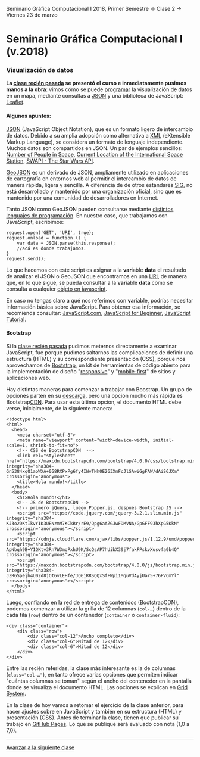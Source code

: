 Seminario Gráfica Computacional I 2018, Primer Semestre → Clase 2 → Viernes 23 de marzo

# Seminario Gráfica Computacional I (v.2018)
### Visualización de datos

**La [clase recién pasada](https://github.com/profesorfaco/dgp502_1/) se presentó el curso e inmediatamente pusimos manos a la obra**: vimos cómo se puede [programar](https://developer.mozilla.org/es/docs/Learn/Getting_started_with_the_web/JavaScript_basics) la visualización de datos en un mapa, mediante consultas a [JSON](https://www.json.org/json-es.html) y una biblioteca de JavaScript: [Leaflet](http://leafletjs.com/).

#### Algunos apuntes:

[JSON](https://www.json.org/json-es.html) (JavaScript Object Notation), que es un formato ligero de intercambio de datos. Debido a su amplia adopción como alternativa a [XML](https://es.wikipedia.org/wiki/Extensible_Markup_Language) (eXtensible Markup Language), se considera un formato de lenguaje independiente. Muchos datos son compartidos en JSON. Un par de ejemplos sencillos: [Number of People in Space](http://api.open-notify.org/astros.json), [Current Location of the International Space Station](http://api.open-notify.org/iss-now.json), [SWAPI - The Star Wars API](https://swapi.co/api/people/1/?format=json).

[GeoJSON](http://geojson.org/) es un derivado de JSON, ampliamente utilizado en aplicaciones de cartografía en entornos web al permitir el intercambio de datos de manera rápida, ligera y sencilla. A diferencia de de otros estándares [SIG](https://es.wikipedia.org/wiki/Sistema_de_informaci%C3%B3n_geogr%C3%A1fica), no está desarrollado y mantenido por una organización oficial, sino que es mantenido por una comunidad de desarrolladores en Internet.

Tanto JSON como GeoJSON pueden consultarse mediante [distintos lenguajes de programación](https://www.taniarascia.com/how-to-use-json-data-with-php-or-javascript/). En nuestro caso, que trabajamos con JavaScript,  escribimos:

```var request = new XMLHttpRequest();
request.open('GET', 'URI', true);
request.onload = function () {
	var data = JSON.parse(this.response);
	//acá es donde trabajamos.
}
request.send();
```

Lo que hacemos con este script es asignar a la **var**iable **data** el resultado de analizar el JSON o GeoJSON que encontramos en una [URI](https://es.wikipedia.org/wiki/Identificador_de_recursos_uniforme), de manera que, en lo que sigue, se pueda consultar a la **var**iable **data** como se consulta a cualquier [objeto en javascript](https://www.w3schools.com/js/js_objects.asp).

En caso no tengas claro a qué nos referimos con **var**iable, podrías necesitar información básica sobre JavaScript. Para obtener esa información, se recomienda consultar: [JavaScript.com](https://www.javascript.com/learn/javascript/strings), [JavaScript for Beginner](http://xahlee.info/js/js_basics_index.html), [JavaScript Tutorial](https://www.w3schools.com/js/).

#### Bootstrap

Si la [clase recién pasada](https://github.com/profesorfaco/dgp502_1/) pudimos meternos directamente a examinar JavaScript, fue porque pudimos saltarnos las complicaciones de definir una estructura (HTML) y su correspondiente presentación (CSS), porque nos aprovechamos de [Bootstrap](https://getbootstrap.com/), un kit de herramientas de código abierto para la implementación de diseño "[responsive](https://es.wikipedia.org/wiki/Dise%C3%B1o_web_adaptable)" y "[mobile-first](https://en.ryte.com/wiki/Mobile_First)" de sitios y aplicaciones web.

Hay distintas maneras para comenzar a trabajar con Boostrap. Un grupo de opciones parten en su [descarga](https://getbootstrap.com/docs/4.0/getting-started/download/), pero una opción mucho más rápida es Bootstrap[CDN](https://es.wikipedia.org/wiki/Red_de_entrega_de_contenidos). Para usar esta última opción, el documento HTML debe verse, inicialmente, de la siguiente manera: 

```
<!doctype html>
<html>
  <head>
    <meta charset="utf-8">
    <meta name="viewport" content="width=device-width, initial-scale=1, shrink-to-fit=no">
    <!-- CSS de BootstrapCDN  -->
    <link rel="stylesheet" href="https://maxcdn.bootstrapcdn.com/bootstrap/4.0.0/css/bootstrap.min.css" integrity="sha384-Gn5384xqQ1aoWXA+058RXPxPg6fy4IWvTNh0E263XmFcJlSAwiGgFAW/dAiS6JXm" crossorigin="anonymous">
    <title>Hola mundo!</title>
  </head>
  <body>
    <h1>Hola mundo!</h1>
    <!-- JS de BootstrapCDN -->    
    <!-- primero jQuery, luego Popper.js, después Bootstrap JS -->
    <script src="https://code.jquery.com/jquery-3.2.1.slim.min.js" integrity="sha384-KJ3o2DKtIkvYIK3UENzmM7KCkRr/rE9/Qpg6aAZGJwFDMVNA/GpGFF93hXpG5KkN" crossorigin="anonymous"></script>
    <script src="https://cdnjs.cloudflare.com/ajax/libs/popper.js/1.12.9/umd/popper.min.js" integrity="sha384-ApNbgh9B+Y1QKtv3Rn7W3mgPxhU9K/ScQsAP7hUibX39j7fakFPskvXusvfa0b4Q" crossorigin="anonymous"></script>
    <script src="https://maxcdn.bootstrapcdn.com/bootstrap/4.0.0/js/bootstrap.min.js" integrity="sha384-JZR6Spejh4U02d8jOt6vLEHfe/JQGiRRSQQxSfFWpi1MquVdAyjUar5+76PVCmYl" crossorigin="anonymous"></script>
  </body>
</html>
```

Luego, confiando en la red de entrega de contenidos (Bootstrap[CDN](https://es.wikipedia.org/wiki/Red_de_entrega_de_contenidos)), podemos comenzar a utilizar la grilla de 12 columnas (`col-…`) dentro de la cada fila (`row`) dentro de un contenedor (`container` o `container-fluid`):

```
<div class="container">
	<div class="row">
		<div class="col-12">Ancho completo</div>
		<div class="col-6">Mitad de 12</div>
		<div class="col-6">Mitad de 12</div>		
	</div>
</div>
```

Entre las recién referidas, la clase más interesante es la de columnas (`class="col-…"`), en tanto ofrece varias opciones que  permiten indicar "cuántas columnas se toman" según el ancho del contenedor en la pantalla donde se visualiza el documento HTML. Las opciones se explican en [Grid System](https://getbootstrap.com/docs/4.0/layout/grid/#grid-options).

En la clase de hoy vamos a retomar el ejercicio de la clase anterior, para hacer ajustes sobre en JavaScript y también en su estructura (HTML) y presentación (CSS). Antes de terminar la clase, tienen que publicar su trabajo en [GitHub Pages](https://www.youtube.com/watch?v=bFVtrlyH-kc&feature=youtu.be). Lo que se publique será evaluado con nota (1,0 a 7,0).

- - - - - 

[Avanzar a la siguiente clase](https://github.com/profesorfaco/dgp502_3)
